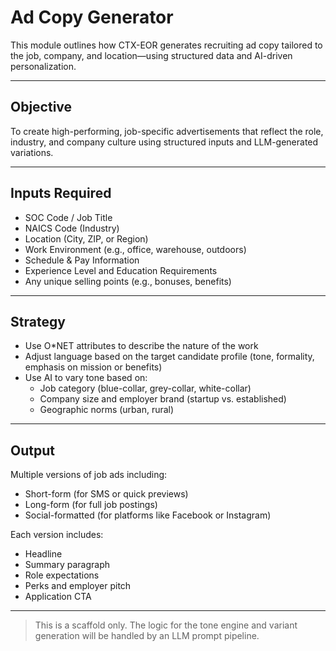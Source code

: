 # Ad Copy Generator

This module outlines how CTX-EOR generates recruiting ad copy tailored to the job, company, and location—using structured data and AI-driven personalization.

---

## Objective

To create high-performing, job-specific advertisements that reflect the role, industry, and company culture using structured inputs and LLM-generated variations.

---

## Inputs Required

- SOC Code / Job Title
- NAICS Code (Industry)
- Location (City, ZIP, or Region)
- Work Environment (e.g., office, warehouse, outdoors)
- Schedule & Pay Information
- Experience Level and Education Requirements
- Any unique selling points (e.g., bonuses, benefits)

---

## Strategy

- Use O*NET attributes to describe the nature of the work
- Adjust language based on the target candidate profile (tone, formality, emphasis on mission or benefits)
- Use AI to vary tone based on:
  - Job category (blue-collar, grey-collar, white-collar)
  - Company size and employer brand (startup vs. established)
  - Geographic norms (urban, rural)

---

## Output

Multiple versions of job ads including:

- Short-form (for SMS or quick previews)
- Long-form (for full job postings)
- Social-formatted (for platforms like Facebook or Instagram)

Each version includes:

- Headline
- Summary paragraph
- Role expectations
- Perks and employer pitch
- Application CTA

---

> This is a scaffold only. The logic for the tone engine and variant generation will be handled by an LLM prompt pipeline.

